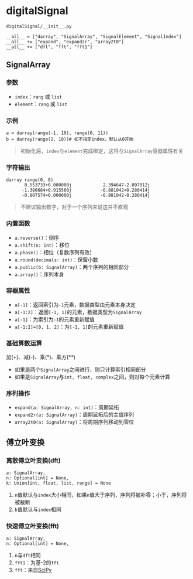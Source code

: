 # digitalSignal
`digitalSignal/__init__.py `
```
__all__ = ["darray", "SignalArray", "SignalElement", "SignalIndex"]
__all__ += ["expand", "expand2r", "array2t0"]
__all__ += ["dft", "fft", "fft1"]
```
## SignalArray
### 参数
* `index`：`rang` 或 `list`
* `element`：`rang` 或 `list`

### 示例
```
a = darray(range(-1, 10), range(0, 11))
b = darray(range(2, 10))# 如不指定index，默认从0开始
```
> 初始化后，`index`与`element`完成绑定，这将与`SignalArray`容器属性有关

### 字符输出
```
darray range(0, 8)
       0.553733+0.000000j            2.394647-2.097012j     
      -1.386684+0.915560j           -0.881042+0.280414j     
      -0.807574+0.000000j           -0.881042-0.280414j
```
> 不建议输出数字，对于一个序列来说这并不直观

### 内置函数
* `a.reverse()`：倒序
* `a.shift(n: int)`：移位
* `a.phase()`：相位（复数序列有效）
* `a.round(decimals: int)`：保留小数
* `a.public(b: SignalArray)`：两个序列的相同部分
* `a.array()`：序列本身

### 容器属性
* `a[-1]`：返回索引为`-1`元素，数据类型由元素本身决定
* `a[-1:2]`：返回`[-1, 1]`的元素，数据类型为`SignalArray`
* `a[-1]`：为索引为`-1`的元素重新赋值
* `a[-1:2]=[0, 1, 2]`：为`[-1, 1]`的元素重新赋值

### 基础算数运算
加(+)、减(-)、乘(*)、乘方(**)
* 如果是两个`SignalArray`之间进行，则只计算索引相同部分
* 如果是`SignalArray`与`int, float, complex`之间，则对每个元素计算

### 序列操作
* `expand(a: SignalArray, n: int)`：周期延拓
* `expand2r(a: SignalArray)`：周期延拓后的主值序列
* `array2t0(a: SignalArray)`：将周期序列移动到零位

## 傅立叶变换
### 离散傅立叶变换(dft)
```
a: SignalArray,
n: Optional[int] = None,
k: Union[int, float, list, range] = None
```
1. `n`值默认与`index`大小相同，如果`n`值大于序列，序列将被补零；小于，序列将被裁断
2. `k`值默认与`index`相同

### 快速傅立叶变换(fft)
```
a: SignalArray,
n: Optional[int] = None,
```
1. `n`与`dft`相同
2. `fft1`：为基-2的`fft`
3. `fft`：来自[SciPy](https://scipy.org)



